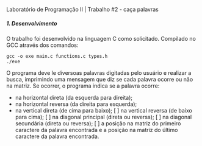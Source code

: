 Laboratório de Programação II | Trabalho #2 - caça palavras

##### 1. Desenvolvimento

O trabalho foi desenvolvido na linguagem C como solicitado.
Compilado no GCC através dos comandos:  

``` gcc -o exe main.c functions.c types.h ```  
```./exe ```


O programa deve le diversoas palavras digitadas pelo usuário e realizar a busca,
imprimindo uma mensagem que diz se cada palavra ocorre ou não na matriz. Se ocorrer, o programa indica se a palavra ocorre:
* na horizontal direta (da esquerda para direita);
* na horizontal reversa (da direita para esquerda);
* na vertical direta (de cima para baixo);
[ ] na vertical reversa (de baixo para cima);
[ ] na diagonal principal (direta ou reversa);
[ ] na diagonal secundária (direta ou reversa);
[ ] a posição na matriz do primeiro caractere da palavra encontrada e a posição na matriz do último caractere da
palavra encontrada.